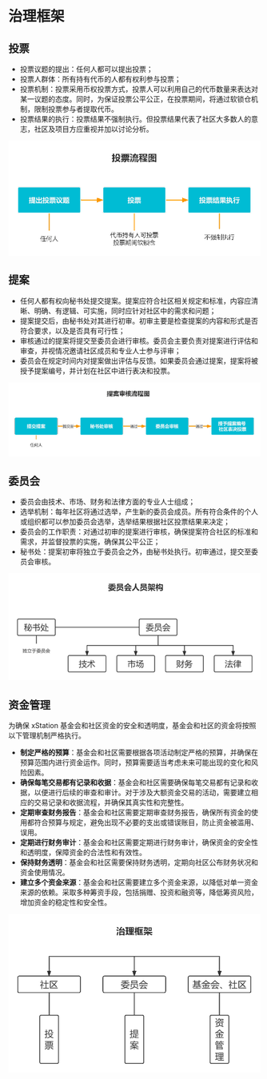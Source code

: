 # 治理框架

## 投票
- 投票议题的提出：任何人都可以提出投票；
- 投票人群体：所有持有代币的人都有权利参与投票；
- 投票机制：投票采用币权投票方式，投票人可以利用自己的代币数量来表达对某一议题的态度。同时，为保证投票公平公正，在投票期间，将通过软锁仓机制，限制投票参与者提取代币。
- 投票结果的执行：投票结果不强制执行。但投票结果代表了社区大多数人的意志，社区及项目方应重视并加以讨论分析。

![投票流程图.png](images/vote.png)

## 提案
- 任何人都有权向秘书处提交提案。提案应符合社区相关规定和标准，内容应清晰、明确、有逻辑、可实施，同时应针对社区中的需求和问题；
- 提案提交后，由秘书处对其进行初审。初审主要是检查提案的内容和形式是否符合要求，以及是否具有可行性；
- 审核通过的提案将提交至委员会进行审核。委员会主要负责对提案进行评估和审查，并视情况邀请社区成员和专业人士参与评审；
- 委员会在规定时间内对提案做出评估与反馈。如果委员会通过提案，提案将被授予提案编号，并计划在社区中进行表决和投票。

![提案审核流程图.png](images/propose.png)

## 委员会
- 委员会由技术、市场、财务和法律方面的专业人士组成；
- 选举机制：每年社区将通过选举，产生新的委员会成员。所有符合条件的个人或组织都可以参加委员会选举，选举结果根据社区投票结果来决定；
- 委员会的工作职责：对通过初审的提案进行审核，确保提案符合社区的标准和需求，并监督投票的实施，确保其公平公正；
- 秘书处：提案初审将独立于委员会之外，由秘书处执行。初审通过，提交至委员会审核。

![委员会.png](images/committee.png)

## 资金管理
为确保 xStation 基金会和社区资金的安全和透明度，基金会和社区的资金将按照以下管理机制严格执行。

- **制定严格的预算**：基金会和社区需要根据各项活动制定严格的预算，并确保在预算范围内进行资金运作。同时，预算需要适当考虑未来可能出现的变化和风险因素。
- **确保每笔交易都有记录和收据**：基金会和社区需要确保每笔交易都有记录和收据，以便进行后续的审查和审计。对于涉及大额资金交易的活动，需要建立相应的交易记录和收据流程，并确保其真实性和完整性。
- **定期审查财务报告**：基金会和社区需要定期审查财务报告，确保所有资金的使用都符合预算与规定，避免出现不必要的支出或错误账目，防止资金被滥用、误用。
- **定期进行财务审计**：基金会和社区需要定期进行财务审计，确保资金的安全性和透明度，保障资金的合法性和有效性。
- **保持财务透明**：基金会和社区需要保持财务透明，定期向社区公布财务状况和资金使用情况。
- **建立多个资金来源**：基金会和社区需要建立多个资金来源，以降低对单一资金来源的依赖。采取多种筹资手段，包括捐赠、投资和融资等，降低筹资风险，增加资金的稳定性和安全性。

![治理框架.png](images/governance.png)